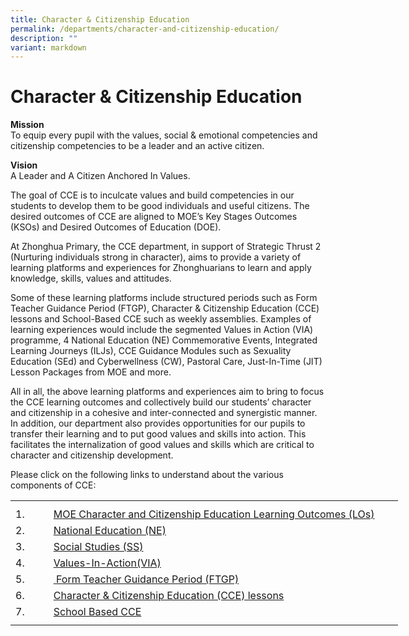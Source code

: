 ```yaml
---
title: Character & Citizenship Education
permalink: /departments/character-and-citizenship-education/
description: ""
variant: markdown
---
```

# **Character &amp; Citizenship Education**
**Mission**
<br>To equip every pupil with the values, social &amp; emotional competencies and citizenship competencies to be a leader and an active citizen.

**Vision**
<br>A Leader and A Citizen Anchored In Values.

The goal of CCE is to inculcate values and build competencies in our students to develop them to be good individuals and useful citizens. The desired outcomes of CCE are aligned to MOE’s Key Stages Outcomes (KSOs) and Desired Outcomes of Education (DOE).

At Zhonghua Primary, the CCE department, in support of Strategic Thrust 2 (Nurturing individuals strong in character), aims to provide a variety of learning platforms and experiences for Zhonghuarians to learn and apply knowledge, skills, values and attitudes.

Some of these learning platforms include structured periods such as Form Teacher Guidance Period (FTGP), Character &amp; Citizenship Education (CCE) lessons and School-Based CCE such as weekly assemblies. Examples of learning experiences would include the segmented Values in Action (VIA) programme, 4 National Education (NE) Commemorative Events, Integrated Learning Journeys (ILJs), CCE Guidance Modules such as Sexuality Education (SEd) and Cyberwellness (CW), Pastoral Care, Just-In-Time (JIT) Lesson Packages from MOE and more.

All in all, the above learning platforms and experiences aim to bring to focus the CCE learning outcomes and collectively build our students’ character and citizenship in a cohesive and inter-connected and synergistic manner. In addition, our department also provides opportunities for our pupils to transfer their learning and to put good values and skills into action. This facilitates the internalization of good values and skills which are critical to character and citizenship development.

Please click on the following links to understand about the various components of CCE:
<table style="border-collapse:
 collapse;width:465pt" width="620" cellspacing="0" cellpadding="0" border="0"><colgroup><col style="mso-width-source:userset;mso-width-alt:585;width:12pt" width="16"> <col style="mso-width-source:userset;mso-width-alt:22089;width:453pt" width="604"></colgroup><tbody><tr style="mso-height-source:userset;height:6.75pt" height="9"><td style="height:6.75pt;width:12pt" width="16" class="xl65" height="9"></td><td style="width:453pt" width="604" class="xl65"></td></tr><tr style="height:19.5pt" height="26"><td style="height:19.5pt" class="xl66" height="26">
1.&nbsp;&nbsp;&nbsp;&nbsp;&nbsp;&nbsp;<span style="mso-spacerun:yes">&nbsp;</span></td><td class="xl67"><a href="/departments/cce/moe-character-and-citizenship-education-learning-outcomes-los/">MOE Character and Citizenship Education Learning Outcomes (LOs)</a></td></tr><tr style="height:19.5pt" height="26"><td style="height:19.5pt" class="xl66" height="26">
2.&nbsp;&nbsp;&nbsp;&nbsp;&nbsp;&nbsp;<span style="mso-spacerun:yes">&nbsp;</span></td><td class="xl67"><a href="/departments/CCE/NationalEducation-NE/">National Education (NE)</a></td></tr><tr style="height:19.5pt" height="26"><td style="height:19.5pt" class="xl66" height="26">
3.&nbsp;&nbsp;&nbsp;&nbsp;&nbsp;&nbsp;<span style="mso-spacerun:yes">&nbsp;</span></td><td class="xl67"><a href="/departments/CCE/Social-Studies-SS/">Social Studies (SS)</a></td></tr><tr style="height:19.5pt" height="26"><td style="height:19.5pt" class="xl66" height="26">
4.&nbsp;&nbsp;&nbsp;&nbsp;&nbsp;&nbsp;</td><td class="xl67"><a href="/departments/CCE/Values-In-Action-VIA/">Values-In-Action(VIA)</a></td></tr><tr style="height:19.5pt" height="26"><td style="height:19.5pt" class="xl66" height="26">
5.</td><td class="xl67"><a href="departments/CCE/Form-Teacher-Guidance-Period-FTGP/"><span style="mso-spacerun:yes">&nbsp;</span>Form Teacher Guidance Period (FTGP)</a></td></tr><tr style="height:19.5pt" height="26"><td style="height:19.5pt" class="xl66" height="26">
6.</td><td class="xl67"><a href="/departments/cce/character-and-citizenship-education-cce-lessons/">Character &amp; Citizenship Education (CCE) lessons</a></td></tr><tr style="height:15.0pt" height="20"><td style="height:15.0pt" class="xl66" height="20">
7.&nbsp;&nbsp;&nbsp;&nbsp;&nbsp;</td><td class="xl67"><a href="/departments/CCE/School-Based-CCE/">School Based CCE</a></td></tr><tr style="mso-height-source:userset;height:6.0pt" height="8"><td style="height:6.0pt" class="xl65" height="8"></td><td class="xl65"></td></tr></tbody></table>